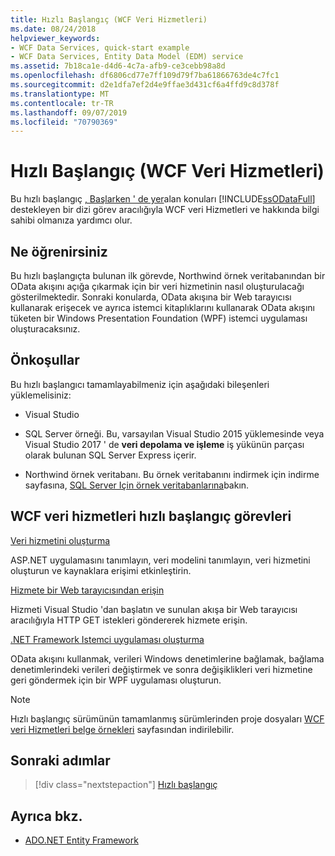 ```yaml
---
title: Hızlı Başlangıç (WCF Veri Hizmetleri)
ms.date: 08/24/2018
helpviewer_keywords:
- WCF Data Services, quick-start example
- WCF Data Services, Entity Data Model (EDM) service
ms.assetid: 7b18ca1e-d4d6-4c7a-afb9-ce3cebb98a8d
ms.openlocfilehash: df6806cd77e7ff109d79f7ba61866763de4c7fc1
ms.sourcegitcommit: d2e1dfa7ef2d4e9ffae3d431cf6a4ffd9c8d378f
ms.translationtype: MT
ms.contentlocale: tr-TR
ms.lasthandoff: 09/07/2019
ms.locfileid: "70790369"
---
```

# <a name="quickstart-wcf-data-services"></a>Hızlı Başlangıç (WCF Veri Hizmetleri)

Bu hızlı başlangıç [, Başlarken ' de yer](getting-started-with-wcf-data-services.md)alan konuları [!INCLUDE[ssODataFull](../../../../includes/ssodatafull-md.md)] destekleyen bir dizi görev aracılığıyla WCF veri Hizmetleri ve hakkında bilgi sahibi olmanıza yardımcı olur.

## <a name="what-youll-learn"></a>Ne öğrenirsiniz

Bu hızlı başlangıçta bulunan ilk görevde, Northwind örnek veritabanından bir OData akışını açığa çıkarmak için bir veri hizmetinin nasıl oluşturulacağı gösterilmektedir. Sonraki konularda, OData akışına bir Web tarayıcısı kullanarak erişecek ve ayrıca istemci kitaplıklarını kullanarak OData akışını tüketen bir Windows Presentation Foundation (WPF) istemci uygulaması oluşturacaksınız.

## <a name="prerequisites"></a>Önkoşullar

Bu hızlı başlangıcı tamamlayabilmeniz için aşağıdaki bileşenleri yüklemelisiniz:

- Visual Studio

- SQL Server örneği. Bu, varsayılan Visual Studio 2015 yüklemesinde veya Visual Studio 2017 ' de **veri depolama ve işleme** iş yükünün parçası olarak bulunan SQL Server Express içerir.

- Northwind örnek veritabanı. Bu örnek veritabanını indirmek için indirme sayfasına, [SQL Server Için örnek veritabanlarına](https://go.microsoft.com/fwlink/?linkid=24758)bakın.

## <a name="wcf-data-services-quickstart-tasks"></a>WCF veri hizmetleri hızlı başlangıç görevleri

 [Veri hizmetini oluşturma](creating-the-data-service.md)

 ASP.NET uygulamasını tanımlayın, veri modelini tanımlayın, veri hizmetini oluşturun ve kaynaklara erişimi etkinleştirin.

 [Hizmete bir Web tarayıcısından erişin](accessing-the-service-from-a-web-browser-wcf-data-services-quickstart.md)

 Hizmeti Visual Studio 'dan başlatın ve sunulan akışa bir Web tarayıcısı aracılığıyla HTTP GET istekleri göndererek hizmete erişin.

 [.NET Framework Istemci uygulaması oluşturma](creating-the-dotnet-client-application-wcf-data-services-quickstart.md)

 OData akışını kullanmak, verileri Windows denetimlerine bağlamak, bağlama denetimlerindeki verileri değiştirmek ve sonra değişiklikleri veri hizmetine geri göndermek için bir WPF uygulaması oluşturun.

> [!NOTE]
> Hızlı başlangıç sürümünün tamamlanmış sürümlerinden proje dosyaları [WCF veri Hizmetleri belge örnekleri](https://go.microsoft.com/fwlink/?LinkId=179994) sayfasından indirilebilir.

## <a name="next-steps"></a>Sonraki adımlar

> [!div class="nextstepaction"]
> [Hızlı başlangıç](creating-the-data-service.md)

## <a name="see-also"></a>Ayrıca bkz.

- [ADO.NET Entity Framework](../adonet/ef/index.md)
